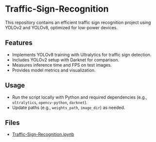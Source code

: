 # Traffic-Sign-Recognition

This repository contains an efficient traffic sign recognition project using YOLOv2 and YOLOv8, optimized for low-power devices.

## Features
- Implements YOLOv8 training with Ultralytics for traffic sign detection.
- Includes YOLOv2 setup with Darknet for comparison.
- Measures inference time and FPS on test images.
- Provides model metrics and visualization.

## Usage
- Run the script locally with Python and required dependencies (e.g., `ultralytics`, `opencv-python`, `darknet`).
- Update paths (e.g., `weights_path`, `image_dir`) as needed.

## Files
- [Traffic-Sign-Recognition.ipynb](https://github.com/sophieleung007/Traffic-Sign-Recognition/blob/main/Traffic-Sign-Recognition.ipynb)
